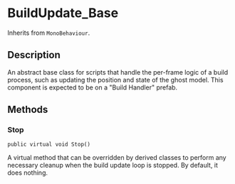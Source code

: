 # BuildUpdate_Base

Inherits from `MonoBehaviour`.

## Description

An abstract base class for scripts that handle the per-frame logic of a build process, such as updating the position and state of the ghost model. This component is expected to be on a "Build Handler" prefab.

## Methods

### Stop
`public virtual void Stop()`

A virtual method that can be overridden by derived classes to perform any necessary cleanup when the build update loop is stopped. By default, it does nothing.
